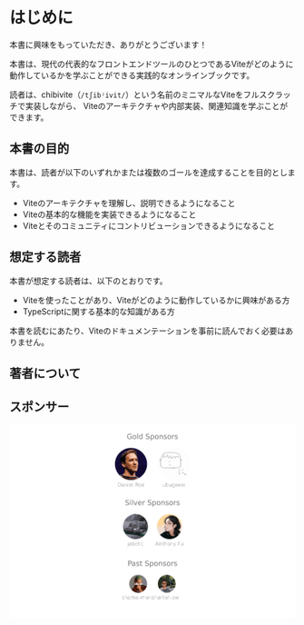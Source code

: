 <script setup>
import AuthorProfile from '../../.vitepress/components/AuthorProfile.vue'
</script>

# はじめに

本書に興味をもっていただき、ありがとうございます！

本書は、現代の代表的なフロントエンドツールのひとつであるViteがどのように動作しているかを学ぶことができる実践的なオンラインブックです。

読者は、chibivite（`/tʃibʲivit/`）という名前のミニマルなViteをフルスクラッチで実装しながら、
Viteのアーキテクチャや内部実装、関連知識を学ぶことができます。

## 本書の目的

本書は、読者が以下のいずれかまたは複数のゴールを達成することを目的とします。

- Viteのアーキテクチャを理解し、説明できるようになること
- Viteの基本的な機能を実装できるようになること
- Viteとそのコミュニティにコントリビューションできるようになること

## 想定する読者

本書が想定する読者は、以下のとおりです。

- Viteを使ったことがあり、Viteがどのように動作しているかに興味がある方
- TypeScriptに関する基本的な知識がある方

本書を読むにあたり、Viteのドキュメンテーションを事前に読んでおく必要はありません。

## 著者について

<AuthorProfile locale="ja" />

## スポンサー

![](https://raw.githubusercontent.com/NozomuIkuta/sponsors/main/sponsors.png)
